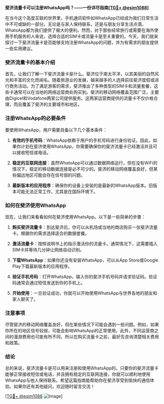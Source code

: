 **斐济流量卡可以注册WhatsApp吗？——一份详尽指南[[TG💪+ @esim1088](https://t.me/s/esim1088)]**

在当今这个高度互联的世界里，手机通讯软件如WhatsApp已经成为我们日常生活中不可或缺的一部分。无论是与家人保持联系，还是与朋友分享生活点滴，WhatsApp都为我们提供了极大的便利。然而，对于那些经常旅行或需要在海外使用手机服务的人来说，选择合适的SIM卡或流量卡是至关重要的。今天，我们就来探讨一下斐济流量卡是否能够支持注册WhatsApp的问题，并为有需求的朋友提供一些实用建议。

### 斐济流量卡的基本介绍

首先，让我们了解一下斐济流量卡是什么。斐济位于南太平洋，以其美丽的自然风光和丰富的文化而闻名。随着旅游业的发展，越来越多的人选择前往斐济度假或进行商务活动。为了满足游客的需求，斐济推出了多种类型的SIM卡和流量套餐，这些卡通常可以在当地的网络运营商处购买到。斐济的移动网络覆盖范围广泛，主要由Digicel和Vodafone两家公司提供服务。这两家运营商提供的流量卡不仅价格合理，而且覆盖了斐济的主要城市和地区。

### 注册WhatsApp的必要条件

要使用WhatsApp，用户需要具备以下几个基本条件：

1. **有效的手机号码**：WhatsApp依赖于用户的手机号码进行身份验证。因此，如果你计划在斐济使用WhatsApp，你需要确保你的斐济流量卡已经激活并且可以接收短信或电话。
   
2. **稳定的互联网连接**：虽然WhatsApp可以通过数据网络运行，但在没有WiFi的情况下，稳定的移动数据连接是必不可少的。斐济的移动网络覆盖良好，但某些偏远地区可能会存在信号弱的问题。

3. **最新版本的应用程序**：确保你的设备上安装的是最新的WhatsApp版本。旧版本可能无法正常工作，尤其是在国际环境下。

### 如何在斐济使用WhatsApp

现在，让我们来看看如何在斐济使用WhatsApp。以下是一些简单的步骤：

1. **购买斐济流量卡**：到达斐济后，你可以从机场或当地的商店购买一张斐济流量卡。根据你的需求选择适合的数据套餐。

2. **激活流量卡**：按照说明书上的指示激活你的流量卡。通常情况下，这需要插入SIM卡并等待几分钟让网络自动识别。

3. **下载WhatsApp**：如果你还没有安装WhatsApp，可以从App Store或Google Play下载最新版本的应用程序。

4. **验证手机号码**：打开WhatsApp，输入你的斐济手机号码并请求验证码。验证码通常会通过短信发送到你的手机上。

5. **开始使用**：一旦验证成功，你就可以开始使用WhatsApp与世界各地的朋友和家人聊天了。

### 注意事项

尽管斐济的移动网络覆盖良好，但在某些情况下可能会遇到一些问题。例如，如果你所在的地区信号较弱，可能会影响WhatsApp的正常使用。此外，不同运营商之间的漫游费用也可能有所不同，所以在购买流量卡之前，最好先咨询清楚相关费用和政策。

### 结论

总的来说，斐济流量卡是可以用来注册和使用WhatsApp的。只要你的斐济流量卡能够正常接收短信或电话，并且拥有稳定的互联网连接，你就可以顺利地使用WhatsApp与他人保持联系。希望这篇指南能帮助你在斐济享受到愉快的通信体验。如果你还有其他疑问，欢迎随时留言交流！

[[TG💪+ @esim1088](https://t.me/s/esim1088) ![Image](https://i.postimg.cc/4NQfJmqS/Snipaste-2025-05-13-00-14-12.png)]